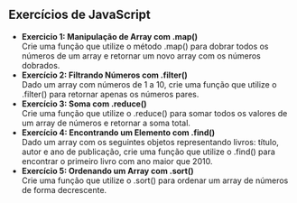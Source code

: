 ## Exercícios de JavaScript

* **Exercicio 1: Manipulação de Array com .map()** <br>
  Crie uma função que utilize o método .map() para dobrar todos os números de um array e retornar um novo array com os números dobrados.<br>
* **Exercício 2: Filtrando Números com .filter()** <br>
   Dado um array com números de 1 a 10, crie uma função que utilize o .filter() para retornar apenas os números pares.<br>
* **Exercício 3: Soma com .reduce()** <br>
   Crie uma função que utilize o .reduce() para somar todos os valores de um array de números e retornar a soma total.<br>
*  **Exercício 4: Encontrando um Elemento com .find()** <br>
   Dado um array com os seguintes objetos representando livros: título, autor e ano de publicação, crie uma função que utilize o .find() para encontrar o primeiro livro com ano maior que 2010.<br>
*  **Exercício 5: Ordenando um Array com .sort()** <br>
   Crie uma função que utilize o .sort() para ordenar um array de números de forma decrescente.<br>
